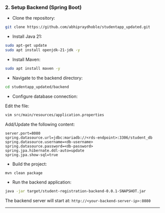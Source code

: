 ### 2. Setup Backend (Spring Boot)

- Clone the repository:

```bash
git clone https://github.com/abhipraydhoble/studentapp_updated.git
```

- Install Java 21:

```bash
sudo apt-get update
sudo apt install openjdk-21-jdk -y
```

- Install Maven:

```bash
sudo apt install maven -y
```

- Navigate to the backend directory:

```bash
cd studentapp_updated/backend
```

- Configure database connection:

Edit the file:

```bash
vim src/main/resources/application.properties
```

Add/Update the following content:

```properties
server.port=8080
spring.datasource.url=jdbc:mariadb://<rds-endpoint>:3306/student_db
spring.datasource.username=<db-username>
spring.datasource.password=<db-password>
spring.jpa.hibernate.ddl-auto=update
spring.jpa.show-sql=true
```

- Build the project:

```bash
mvn clean package
```

- Run the backend application:

```bash
java -jar target/student-registration-backend-0.0.1-SNAPSHOT.jar
```

The backend server will start at:
`http://<your-backend-server-ip>:8080`

---

